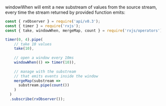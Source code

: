 <!--
name:		
title:		windowWhen
pageTitle:	windowWhen — RxJS operator example
desc:		windowWhen will emit a new substream of values from the source stream, every time the stream returned by provided function emits:
docsUrl:	https://rxjs.dev/api/operators/throttleTime
-->

windowWhen will emit a new substream of values from the source stream, every time the stream returned by provided function emits:

```js
const { rxObserver } = require('api/v0.3');
const { timer } = require('rxjs');
const { take, windowWhen, mergeMap, count } = require('rxjs/operators');

timer(0, 4).pipe(
    // take 10 values
    take(10),
  
    // open a window every 10ms
    windowWhen(() => timer(10)),
  
    // manage with the substream
    // that emits events inside the window
    mergeMap(substream =>
      substream.pipe(count())
    )
  )
  .subscribe(rxObserver());
  ```